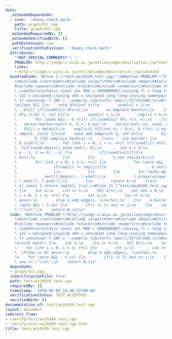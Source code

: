 ```yaml
---
data:
  _extendedDependsOn:
  - icon: ':heavy_check_mark:'
    path: graph/SCC.cpp
    title: graph/SCC.cpp
  _extendedRequiredBy: []
  _extendedVerifiedWith: []
  _pathExtension: cpp
  _verificationStatusIcon: ':heavy_check_mark:'
  attributes:
    '*NOT_SPECIAL_COMMENTS*': ''
    PROBLEM: http://judge.u-aizu.ac.jp/onlinejudge/description.jsp?id=0349
    links:
    - http://judge.u-aizu.ac.jp/onlinejudge/description.jsp?id=0349
  bundledCode: "#line 1 \"test/aoj0349.test.cpp\"\n#define PROBLEM \"http://judge.u-aizu.ac.jp/onlinejudge/description.jsp?id=0349\"\
    \n#include <iostream>\n#include <algorithm>\n#include <map>\n#include <set>\n\
    #include <queue>\n#include <stack>\n#include <numeric>\n#include <bitset>\n#include\
    \ <cmath>\n\nstatic const int MOD = 1000000007;\nusing ll = long long;\nusing\
    \ u32 = unsigned;\nusing u64 = unsigned long long;\nusing namespace std;\n\ntemplate<class\
    \ T> constexpr T INF = ::numeric_limits<T>::max()/32*15+208;\n\n#line 1 \"graph/SCC.cpp\"\
    \nclass SCC {\n    void dfs(int v){\n        used[v] = 1;\n        for (auto &&u\
    \ : G[v]) if(!used[u]) dfs(u);\n        vs.emplace_back(v);\n    }\n\n    void\
    \ dfs_r(int v, int k){\n        used[v] = 1;\n        cmp[v] = k;\n        sz[k]++;\n\
    \        for (auto &&u : G_r[v]) if(!used[u]) dfs_r(u, k);\n    }\npublic:\n \
    \   vector<vector<int>> G, G_r, G_out;\n    vector<int> vs, used, cmp, sz;\n \
    \   SCC() = default;\n    explicit SCC(int n) : G(n), G_r(n), G_out(n), used(n),\
    \ cmp(n), sz(n) {}\n\n    void add_edge(int a, int b){\n        G[a].emplace_back(b);\n\
    \        G_r[b].emplace_back(a);\n    }\n\n    int build() {\n        int n =\
    \ G.size();\n        for (int i = 0; i < n; ++i) if(!used[i]) dfs(i);\n      \
    \  fill(used.begin(),used.end(), 0);\n        int k = 0;\n        for (int i =\
    \ n - 1; i >= 0; --i) {\n            if(!used[vs[i]]){\n                dfs_r(vs[i],\
    \ k++);\n            }\n        }\n        G_out.resize(k);\n        sz.resize(k);\n\
    \        for (int i = 0; i < n; ++i) {\n            for (auto &&j : G[i]) {\n\
    \                if(cmp[i] != cmp[j]){\n                    G_out[cmp[i]].emplace_back(cmp[j]);\n\
    \                }\n            }\n        }\n        for (auto &&l : G_out) {\n\
    \            sort(l.begin(), l.end());\n            l.erase(unique(l.begin(),\
    \ l.end()), l.end());\n        }\n        return k;\n    }\n\n    int operator[](int\
    \ k) const { return cmp[k]; }\n};\n#line 21 \"test/aoj0349.test.cpp\"\n\nint main()\
    \ {\n    int n;\n    cin >> n;\n    SCC G(n);\n    int ans = 0;\n    for (int\
    \ i = 0; i < n; ++i) {\n        int x;\n        cin >> x;\n        if(x%n == 0)\
    \ ans++;\n        else G.add_edge(i, (i+x)%n);\n    }\n    G.build();\n\n    for\
    \ (auto &&j : G.sz) {\n        if(j != 1) ans += j;\n    }\n    cout << ans <<\
    \ \"\\n\";\n    return 0;\n}\n"
  code: "#define PROBLEM \"http://judge.u-aizu.ac.jp/onlinejudge/description.jsp?id=0349\"\
    \n#include <iostream>\n#include <algorithm>\n#include <map>\n#include <set>\n\
    #include <queue>\n#include <stack>\n#include <numeric>\n#include <bitset>\n#include\
    \ <cmath>\n\nstatic const int MOD = 1000000007;\nusing ll = long long;\nusing\
    \ u32 = unsigned;\nusing u64 = unsigned long long;\nusing namespace std;\n\ntemplate<class\
    \ T> constexpr T INF = ::numeric_limits<T>::max()/32*15+208;\n\n#include \"../graph/SCC.cpp\"\
    \n\nint main() {\n    int n;\n    cin >> n;\n    SCC G(n);\n    int ans = 0;\n\
    \    for (int i = 0; i < n; ++i) {\n        int x;\n        cin >> x;\n      \
    \  if(x%n == 0) ans++;\n        else G.add_edge(i, (i+x)%n);\n    }\n    G.build();\n\
    \n    for (auto &&j : G.sz) {\n        if(j != 1) ans += j;\n    }\n    cout <<\
    \ ans << \"\\n\";\n    return 0;\n}"
  dependsOn:
  - graph/SCC.cpp
  isVerificationFile: true
  path: test/aoj0349.test.cpp
  requiredBy: []
  timestamp: '2020-06-09 14:40:12+09:00'
  verificationStatus: TEST_ACCEPTED
  verifiedWith: []
documentation_of: test/aoj0349.test.cpp
layout: document
redirect_from:
- /verify/test/aoj0349.test.cpp
- /verify/test/aoj0349.test.cpp.html
title: test/aoj0349.test.cpp
---
```

